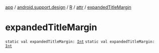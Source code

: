 [app](../../../index.md) / [android.support.design](../../index.md) / [R](../index.md) / [attr](index.md) / [expandedTitleMargin](./expanded-title-margin.md)

# expandedTitleMargin

`static val expandedTitleMargin: `[`Int`](https://kotlinlang.org/api/latest/jvm/stdlib/kotlin/-int/index.html)
`static val expandedTitleMargin: `[`Int`](https://kotlinlang.org/api/latest/jvm/stdlib/kotlin/-int/index.html)